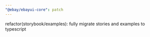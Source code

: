 ```yaml
---
"@ebay/ebayui-core": patch
---
```


refactor(storybook/examples): fully migrate stories and examples to typescript

